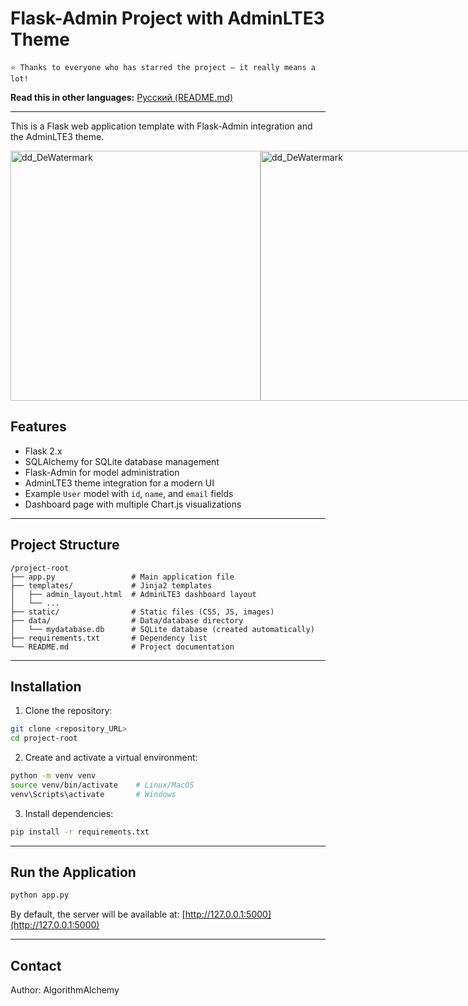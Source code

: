 # Flask-Admin Project with AdminLTE3 Theme

`⭐️ Thanks to everyone who has starred the project — it really means a lot!`

**Read this in other languages:** [Русский (README.md)](README_ru.md)

---

This is a Flask web application template with Flask-Admin integration and the AdminLTE3 theme.

<div style="display: flex; justify-content: space-between; max-width: 820px; margin: 0 auto;">
  <img src="https://github.com/user-attachments/assets/889fd8f1-129a-4d5b-aa67-ee189fded0f1" alt="dd_DeWatermark" width="400" />
  <img src="https://github.com/user-attachments/assets/d4e852e4-8538-48d9-a44c-95f08f29661a" alt="dd_DeWatermark" width="400" />
</div>

## Features

* Flask 2.x
* SQLAlchemy for SQLite database management
* Flask-Admin for model administration
* AdminLTE3 theme integration for a modern UI
* Example `User` model with `id`, `name`, and `email` fields
* Dashboard page with multiple Chart.js visualizations

---

## Project Structure

```
/project-root
├── app.py                 # Main application file
├── templates/             # Jinja2 templates
│   ├── admin_layout.html  # AdminLTE3 dashboard layout
│   └── ...
├── static/                # Static files (CSS, JS, images)
├── data/                  # Data/database directory
│   └── mydatabase.db      # SQLite database (created automatically)
├── requirements.txt       # Dependency list
└── README.md              # Project documentation
```

---

## Installation

1. Clone the repository:

```bash
git clone <repository_URL>
cd project-root
```

2. Create and activate a virtual environment:

```bash
python -m venv venv
source venv/bin/activate    # Linux/MacOS
venv\Scripts\activate       # Windows
```

3. Install dependencies:

```bash
pip install -r requirements.txt
```

---

## Run the Application

```bash
python app.py
```

By default, the server will be available at: [http://127.0.0.1:5000](http://127.0.0.1:5000)

---

## Contact

Author: AlgorithmAlchemy
